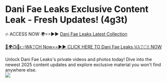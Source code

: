 # Dani Fae Leaks Exclusive Content Leak - Fresh Updates! (4g3t)

🔥 ACCESS NOW 🌍==►► <a href="https://tinyurl.com/kvy9nzfs" rel="nofollow">Dani Fae Leaks Latest Collection</a>
<br><br>
[🔴🌍📺📱👉WA𝚃CH Now==►► CLICK HERE TO Dani Fae Leaks 𝚆𝙰𝚃𝙲𝙷 NOW](https://tinyurl.com/kvy9nzfs)
<br><br>
Unlock Dani Fae Leaks's private videos and photos today! Dive into the newest 2025 content updates and explore exclusive material you won’t find anywhere else.
<br>
<a href="https://tinyurl.com/kvy9nzfs" rel="nofollow" data-target="animated-image.originalLink"><img src="https://camo.githubusercontent.com/8a4f000d20f83aca3bf7ec5f350d767afa0574a8a352519fd8cfa583a6f93a33/68747470733a2f2f692e696d6775722e636f6d2f644a486b345a712e676966" data-canonical-src="https://i.imgur.com/dJHk4Zq.gif" style="max-width: 100%; display: inline-block;" data-target="animated-image.originalImage"></a>
<br>
